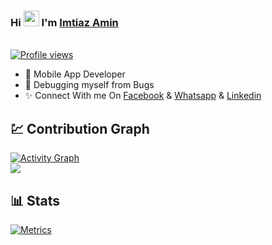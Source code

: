 ### Hi <img src="https://raw.githubusercontent.com/MartinHeinz/MartinHeinz/master/wave.gif" width="25px"> I'm [Imtiaz Amin](https://www.github.com/imtiazaminsajid)
<br> [![Profile views](https://komarev.com/ghpvc/?username=bughunter0&label=Profile%20views)](https://github.com/imtiazaminsajid)

- 🎀 Mobile App Developer
- 🎁 Debugging myself from Bugs
- ✨ Connect With me On [Facebook](https://www.facebook.com/imtiazaminsajid) & [Whatsapp](01677006082) & [Linkedin](https://www.linkedin.com/in/imtiazaminsajid/)

##  💹 Contribution Graph

<a href="https://github.com/imtiazaminsajid"><img alt="Activity Graph" src="https://activity-graph.herokuapp.com/graph?username=bughunter0&bg_color=1F222E&color=F8D866&line=F85D7F&point=FFFFFF&hide_border=true" /></a>
<Br>
<a href="https://github.com/imtiazaminsajid">
    <img src="https://github-readme-streak-stats.herokuapp.com/?user=imtiazaminsajid"/>
  </a>


##  📊 Stats

[![Metrics](https://metrics.lecoq.io/imtiazaminsajid?template=classic&base.header=0&base.metadata=0&isocalendar=1&languages=1&people=1&isocalendar.duration=half-year&languages.limit=8&languages.sections=most-used&languages.colors=github&languages.threshold=0%25&languages.indepth=false&languages.recent.load=300&languages.recent.days=14&people.limit=24&people.size=28&people.types=followers%2C%20following&people.identicons=false&people.shuffle=false&config.timezone=Asia%2FCalcutta)](https://www.github.com/imtiazaminsajid)
